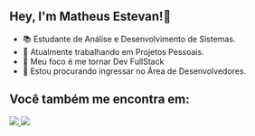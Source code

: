 ## Hey, I'm Matheus Estevan!👋
- 📚 Estudante de Análise e Desenvolvimento de Sistemas.
- 📂 Atualmente trabalhando em Projetos Pessoais.
  <div display="inline">
- 🎯 Meu foco é me tornar Dev FullStack
- 📌 Estou procurando ingressar no Área de Desenvolvedores.
 </div>

## Você também me encontra em:
<a href="https://www.linkedin.com/in/matheus-estevan-67346a264/">
 <img src="https://img.shields.io/badge/linkedin-%230077B5.svg?style=for-the-badge&logo=linkedin&logoColor=white" />
 </a>
 <a href="https://www.instagram.com/theuszxx._/">
 <img src="https://img.shields.io/badge/Instagram-%23E4405F.svg?style=for-the-badge&logo=Instagram&logoColor=white" />
 </a>



 
          
